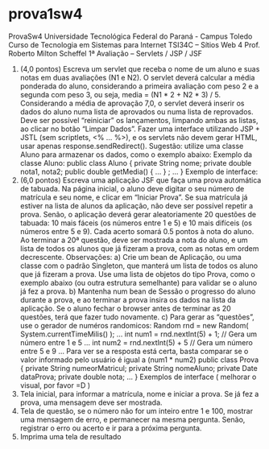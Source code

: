 # prova1sw4
 ProvaSw4
Universidade Tecnológica Federal do Paraná - 
Campus Toledo
Curso de Tecnologia em Sistemas para Internet
TSI34C – Sítios Web 4
Prof. Roberto Milton Scheffel
1ª Avaliação – Servlets / JSP / JSF
1) (4,0 pontos) Escreva um servlet que receba o nome de um aluno e suas notas
em duas avaliações (N1 e N2). O servlet deverá calcular a média ponderada do aluno,
considerando a primeira avaliação com peso 2 e a segunda com peso 3, ou seja,
media = (N1 * 2 + N2 * 3) / 5. Considerando a média de aprovação 7,0, o servlet
deverá inserir os dados do aluno numa lista de aprovados ou numa lista de
reprovados. Deve ser possível “reiniciar” os lançamentos, limpando ambas as listas,
ao clicar no botão “Limpar Dados”. Fazer uma interface utilizando JSP + JSTL (sem
scriptlets, <% … %>), e os servlets não devem gerar HTML, usar apenas
response.sendRedirect(). Sugestão: utilize uma classe Aluno para armazenar os
dados, como o exemplo abaixo:
Exemplo da classe Aluno:
public class Aluno {
private String nome;
private double nota1, nota2;
public double getMedia() { … } ;
…
}
Exemplo de interface:
2) (6,0 pontos) Escreva uma aplicação JSF que faça uma prova automática de
tabuada. Na página inicial, o aluno deve digitar o seu número de matrícula e seu
nome, e clicar em “Iniciar Prova”. Se sua matrícula já estiver na lista de alunos da
aplicação, não deve ser possível repetir a prova. Senão, o aplicação deverá gerar
aleatoriamente 20 questões de tabuada: 10 mais fáceis (os números entre 1 e 5) e 10
mais difíceis (os números entre 5 e 9). Cada acerto somará 0.5 pontos à nota do
aluno. Ao terminar a 20ª questão, deve ser mostrada a nota do aluno, e um
lista de todos os alunos que já fizeram a prova, com as notas em ordem
decrescente. 
Observações:
a) Crie um bean de Aplicação, ou uma classe com o padrão Singleton, que
manterá um lista de todos os aluno que já fizeram a prova. Use uma lista de
objetos do tipo Prova, como o exemplo abaixo (ou outra estrutura
semelhante) para validar se o aluno já fez a prova.
b) Mantenha num bean de Sessão o progresso do aluno durante a prova, e ao
terminar a prova insira os dados na lista da aplicação. Se o aluno fechar o
browser antes de terminar as 20 questões, terá que fazer tudo novamente.
c) Para gerar as “questões”, use o gerador de numéros randomicos:
Random rnd = new Random( System.currentTimeMilis() );
…
int num1 = rnd.nextInt(5) + 1; // Gera um número entre 1 e 5
… 
int num2 = rnd.nextInt(5) + 5 // Gera um número entre 5 e 9
… 
Para ver se a resposta está certa, basta comparar se o valor informado pelo
usuário é igual a (num1 * num2)
public class Prova {
private String numeorMatricul;
private String nomeAluno;
private Date dataProva;
private double nota;
…
}
Exemplos de interface ( melhorar o visual, por favor =D )
1) Tela inicial, para informar a matrícula, nome e iniciar a prova. Se já
fez a prova, uma mensagem deve ser mostrada.
2) Tela de questão, se o número não for um inteiro entre 1 e 100, mostrar
uma mensagem de erro, e permanecer na mesma pergunta. Senão, registrar o
erro ou acerto e ir para a próxima pergunta.
3) Imprima uma tela de resultado

